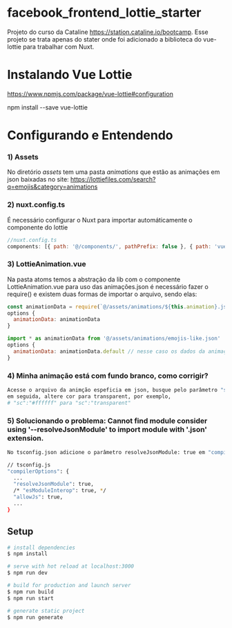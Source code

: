# facebook_frontend_lottie_starter
Projeto do curso da Cataline https://station.cataline.io/bootcamp.
Esse projeto se trata apenas do stater onde foi adicionado a biblioteca do vue-lottie para trabalhar com Nuxt.


# Instalando Vue Lottie
https://www.npmjs.com/package/vue-lottie#configuration

npm install --save vue-lottie


# Configurando e Entendendo
### 1) Assets
No diretório *assets* tem uma pasta *animations* que estão as animações em json baixadas no site: https://lottiefiles.com/search?q=emojis&category=animations



### 2) nuxt.config.ts
É necessário configurar o Nuxt para importar automáticamente o componente do lottie
```js
//nuxt.config.ts
components: [{ path: '@/components/', pathPrefix: false }, { path: 'vue-lottie/src/lottie.vue', pathPrefix: false }],
```

### 3) LottieAnimation.vue
Na pasta atoms temos a abstração da lib com o componente LottieAnimation.vue para uso das animações.json é necessário fazer o require() e 
existem duas formas de importar o arquivo, sendo elas:
```js
const animationData = require(`@/assets/animations/${this.animation}.json`)
options {
  animationData: animationData
}

import * as animationData from '@/assets/animations/emojis-like.json'
options {
  animationData: animationData.default // nesse caso os dados da animação ficarão dentro da propriedade 'default'
}
```

### 4) Minha animação está com fundo branco, como corrigir?
```bash
Acesse o arquivo da animção espeficia em json, busque pelo parâmetro "sc" (ou código da cor), 
em seguida, altere cor para transparent, por exemplo, 
# "sc":"#ffffff" para "sc":"transparent"
```


### 5) Solucionando o problema: Cannot find module consider using '--resolveJsonModule' to import module with '.json' extension.
```bash
No tsconfig.json adicione o parâmetro resolveJsonModule: true em "compilerOptions"

// tsconfig.js
"compilerOptions": {
  ...
  "resolveJsonModule": true,
  /* "esModuleInterop": true, */
  "allowJs": true,
  ...
}
```


## Setup

```bash
# install dependencies
$ npm install

# serve with hot reload at localhost:3000
$ npm run dev

# build for production and launch server
$ npm run build
$ npm run start

# generate static project
$ npm run generate
```
